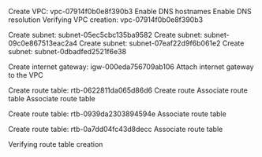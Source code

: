  Create VPC: vpc-07914f0b0e8f390b3 
 Enable DNS hostnames
 Enable DNS resolution
 Verifying VPC creation: vpc-07914f0b0e8f390b3 

 Create subnet: subnet-05ec5cbc135ba9582 
 Create subnet: subnet-09c0e867513eac2a4 
 Create subnet: subnet-07eaf22d9f6b061e2 
 Create subnet: subnet-0dbadfed2521f6e38 

 Create internet gateway: igw-000eda756709ab106 
 Attach internet gateway to the VPC

 Create route table: rtb-0622811da065d86d6 
 Create route
 Associate route table
 Associate route table
 
 Create route table: rtb-0939da2303894594e 
 Associate route table

 Create route table: rtb-0a7dd04fc43d8decc 
 Associate route table

 Verifying route table creation